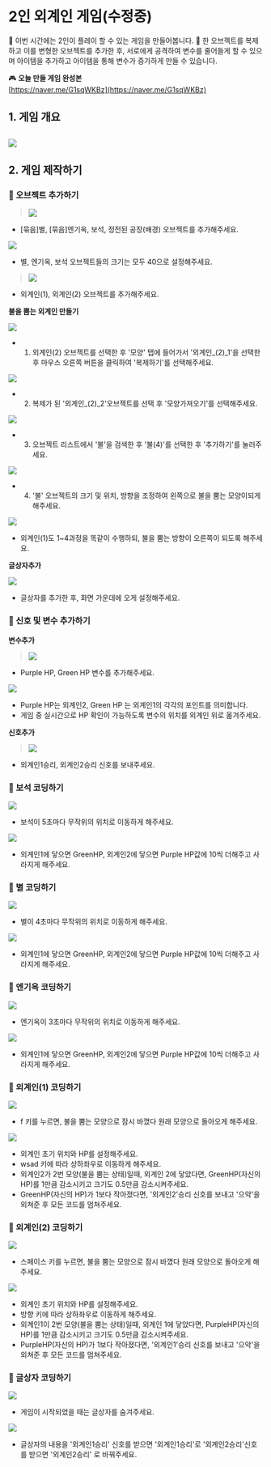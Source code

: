 # 2인 외계인 게임(수정중)


🙂 이번 시간에는 2인이 플레이 할 수 있는 게임을 만들어봅니다. 
🚩 한 오브젝트를 복제하고 이를 변형한 오브젝트를 추가한 후, 서로에게 공격하여 변수를 줄어들게 할 수 있으며 아이템을 추가하고 아이템을 통해 변수가 증가하게 만들 수 있습니다. 

🎮  **오늘 만들 게임 완성본**   
[https://naver.me/G1sqWKBz](https://naver.me/G1sqWKBz) 

## 1. 게임 개요
![](img/19_2인외계인게임/30.png)
- 

## 2. 게임 제작하기

### 🧩 오브젝트 추가하기
> ![](img/19_2인외계인게임/1.png)
-  [묶음]별, [묶음]엔기옥, 보석, 정전된 공장(배경) 오브젝트를 추가해주세요. 

![](img/19_2인외계인게임/2.png)
- 별, 엔기옥, 보석 오브젝트들의 크기는 모두 40으로 설정해주세요. 

> ![](img/19_2인외계인게임/8.png)
- 외계인(1), 외계인(2) 오브젝트를 추가해주세요. 

**불을 뿜는 외계인 만들기**

![](img/19_2인외계인게임/9.png)
- 1. 외계인(2) 오브젝트를 선택한 후 '모양' 탭에 들어가서 '외계인_(2)_1'을 선택한 후 마우스 오른쪽 버튼을 클릭하여 '복제하기'를 선택해주세요.

![](img/19_2인외계인게임/10.png)
- 2. 복제가 된 '외계인_(2)_2'오브젝트를 선택 후 '모양가져오기'를 선택해주세요. 

![](img/19_2인외계인게임/11.png)
- 3. 오브젝트 리스트에서 '불'을 검색한 후 '불(4)'를 선택한 후 '추가하기'를 눌러주세요.

![](img/19_2인외계인게임/12.png)
- 4. '불' 오브젝트의 크기 및 위치, 방향을 조정하여 왼쪽으로 불을 뿜는 모양이되게 해주세요. 

![](img/19_2인외계인게임/13.png)
- 외계인(1)도 1~4과정을 똑같이 수행하되, 불을 뿜는 방향이 오른쪽이 되도록 해주세요. 


**글상자추가** 

![](img/19_2인외계인게임/14.png)
- 글상자를 추가한 후, 화면 가운데에 오게 설정해주세요. 

### 🧩 신호 및 변수 추가하기 

**변수추가**

> ![](img/19_2인외계인게임/15.png)
- Purple HP, Green HP 변수를 추가해주세요. 

![](img/19_2인외계인게임/29.png)
-  Purple HP는 외계인2,  Green HP 는 외계인1의 각각의 포인트를 의미합니다. 
-  게임 중 실시간으로 HP 확인이 가능하도록 변수의 위치를 외계인 위로 옮겨주세요.
  

**신호추가**

> ![](img/19_2인외계인게임/16.png)
- 외계인1승리, 외계인2승리 신호를 보내주세요.
  
### 🧩 보석 코딩하기 
![](img/19_2인외계인게임/17.png)
- 보석이 5초마다 무작위의 위치로 이동하게 해주세요. 

![](img/19_2인외계인게임/18.png)
- 외계인1에 닿으면 GreenHP, 외계인2에 닿으면 Purple HP값에 10씩 더해주고 사라지게 해주세요. 
  
### 🧩 별 코딩하기 
![](img/19_2인외계인게임/19.png)
- 별이 4초마다 무작위의 위치로 이동하게 해주세요. 

![](img/19_2인외계인게임/20.png)
- 외계인1에 닿으면 GreenHP, 외계인2에 닿으면 Purple HP값에 10씩 더해주고 사라지게 해주세요. 

### 🧩 엔기옥 코딩하기 
![](img/19_2인외계인게임/21.png)
- 엔기옥이 3초마다 무작위의 위치로 이동하게 해주세요. 

![](img/19_2인외계인게임/22.png)
- 외계인1에 닿으면 GreenHP, 외계인2에 닿으면 Purple HP값에 10씩 더해주고 사라지게 해주세요. 

### 🧩 외계인(1) 코딩하기 
![](img/19_2인외계인게임/24.png)
- f 키를 누르면, 불을 뿜는 모양으로 잠시 바꼈다 원래 모양으로 돌아오게 해주세요. 
  
![](img/19_2인외계인게임/23.png)
- 외계인 초기 위치와 HP를 설정해주세요. 
- wsad 키에 따라 상하좌우로 이동하게 해주세요. 
- 외계인2가 2번 모양(불을 뿜는 상태)일때, 외계인 2에 닿았다면, GreenHP(자신의 HP)를 1만큼 감소시키고 크기도 0.5만큼 감소시켜주세요. 
- GreenHP(자신의 HP)가 1보다 작아졌다면, '외계인2'승리 신호를 보내고 '으악'을 외쳐준 후 모든 코드를 멈쳐주세요. 



### 🧩 외계인(2) 코딩하기 
![](img/19_2인외계인게임/25.png)
- 스페이스 키를 누르면, 불을 뿜는 모양으로 잠시 바꼈다 원래 모양으로 돌아오게 해주세요. 
  
![](img/19_2인외계인게임/26.png)
- 외계인 초기 위치와 HP를 설정해주세요. 
- 방향 키에 따라 상하좌우로 이동하게 해주세요. 
- 외계인1이 2번 모양(불을 뿜는 상태)일때, 외계인 1에 닿았다면, PurpleHP(자신의 HP)를 1만큼 감소시키고 크기도 0.5만큼 감소시켜주세요. 
- PurpleHP(자신의 HP)가 1보다 작아졌다면, '외계인1'승리 신호를 보내고 '으악'을 외쳐준 후 모든 코드를 멈쳐주세요. 

### 🧩 글상자 코딩하기 

![](img/19_2인외계인게임/27.png)
- 게임이 시작되었을 때는 글상자를 숨겨주세요. 

![](img/19_2인외계인게임/28.png)
- 글상자의 내용을 '외계인1승리' 신호를 받으면 '외계인1승리'로 '외계인2승리'신호를 받으면 '외계인2승리' 로 바꿔주세요.
